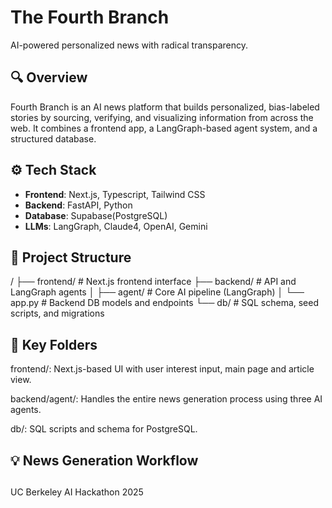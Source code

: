 # The Fourth Branch

AI-powered personalized news with radical transparency.

## 🔍 Overview

Fourth Branch is an AI news platform that builds personalized, bias-labeled stories by sourcing, verifying, and visualizing information from across the web. It combines a frontend app, a LangGraph-based agent system, and a structured database.

## ⚙️ Tech Stack

- **Frontend**: Next.js, Typescript, Tailwind CSS
- **Backend**: FastAPI, Python
- **Database**: Supabase(PostgreSQL)
- **LLMs**: LangGraph, Claude4, OpenAI, Gemini

## 📁 Project Structure

/
├── frontend/ # Next.js frontend interface
├── backend/ # API and LangGraph agents
│ ├── agent/ # Core AI pipeline (LangGraph)
│ └── app.py # Backend DB models and endpoints
└── db/ # SQL schema, seed scripts, and migrations

## 🧠 Key Folders
frontend/: Next.js-based UI with user interest input, main page and article view.

backend/agent/: Handles the entire news generation process using three AI agents.

db/: SQL scripts and schema for PostgreSQL.

## 💡 News Generation Workflow


## 

UC Berkeley AI Hackathon 2025
